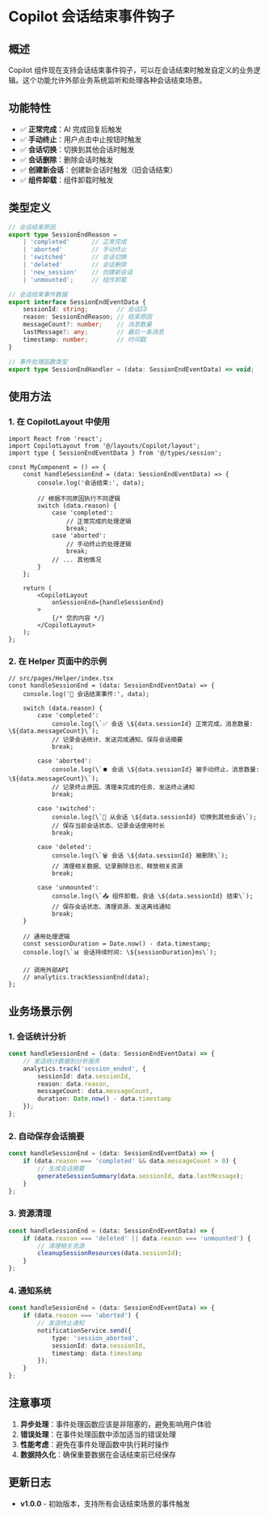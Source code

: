 # Copilot 会话结束事件钩子

## 概述

Copilot 组件现在支持会话结束事件钩子，可以在会话结束时触发自定义的业务逻辑。这个功能允许外部业务系统监听和处理各种会话结束场景。

## 功能特性

- ✅ **正常完成**：AI 完成回复后触发
- ✅ **手动终止**：用户点击中止按钮时触发
- ✅ **会话切换**：切换到其他会话时触发
- ✅ **会话删除**：删除会话时触发
- ✅ **创建新会话**：创建新会话时触发（旧会话结束）
- ✅ **组件卸载**：组件卸载时触发

## 类型定义

```typescript
// 会话结束原因
export type SessionEndReason = 
    | 'completed'      // 正常完成
    | 'aborted'        // 手动终止
    | 'switched'       // 会话切换
    | 'deleted'        // 会话删除
    | 'new_session'    // 创建新会话
    | 'unmounted';     // 组件卸载

// 会话结束事件数据
export interface SessionEndEventData {
    sessionId: string;        // 会话ID
    reason: SessionEndReason; // 结束原因
    messageCount?: number;    // 消息数量
    lastMessage?: any;        // 最后一条消息
    timestamp: number;        // 时间戳
}

// 事件处理函数类型
export type SessionEndHandler = (data: SessionEndEventData) => void;
```

## 使用方法

### 1. 在 CopilotLayout 中使用

```tsx
import React from 'react';
import CopilotLayout from '@/layouts/Copilot/layout';
import type { SessionEndEventData } from '@/types/session';

const MyComponent = () => {
    const handleSessionEnd = (data: SessionEndEventData) => {
        console.log('会话结束:', data);
        
        // 根据不同原因执行不同逻辑
        switch (data.reason) {
            case 'completed':
                // 正常完成的处理逻辑
                break;
            case 'aborted':
                // 手动终止的处理逻辑
                break;
            // ... 其他情况
        }
    };

    return (
        <CopilotLayout
            onSessionEnd={handleSessionEnd}
        >
            {/* 您的内容 */}
        </CopilotLayout>
    );
};
```

### 2. 在 Helper 页面中的示例

```tsx
// src/pages/Helper/index.tsx
const handleSessionEnd = (data: SessionEndEventData) => {
    console.log('🔔 会话结束事件:', data);
    
    switch (data.reason) {
        case 'completed':
            console.log(\`✅ 会话 \${data.sessionId} 正常完成，消息数量: \${data.messageCount}\`);
            // 记录会话统计、发送完成通知、保存会话摘要
            break;
            
        case 'aborted':
            console.log(\`⏹️ 会话 \${data.sessionId} 被手动终止，消息数量: \${data.messageCount}\`);
            // 记录终止原因、清理未完成的任务、发送终止通知
            break;
            
        case 'switched':
            console.log(\`🔄 从会话 \${data.sessionId} 切换到其他会话\`);
            // 保存当前会话状态、记录会话使用时长
            break;
            
        case 'deleted':
            console.log(\`🗑️ 会话 \${data.sessionId} 被删除\`);
            // 清理相关数据、记录删除日志、释放相关资源
            break;
            
        case 'unmounted':
            console.log(\`📤 组件卸载，会话 \${data.sessionId} 结束\`);
            // 保存会话状态、清理资源、发送离线通知
            break;
    }

    // 通用处理逻辑
    const sessionDuration = Date.now() - data.timestamp;
    console.log(\`📊 会话持续时间: \${sessionDuration}ms\`);
    
    // 调用外部API
    // analytics.trackSessionEnd(data);
};
```

## 业务场景示例

### 1. 会话统计分析

```typescript
const handleSessionEnd = (data: SessionEndEventData) => {
    // 发送统计数据到分析服务
    analytics.track('session_ended', {
        sessionId: data.sessionId,
        reason: data.reason,
        messageCount: data.messageCount,
        duration: Date.now() - data.timestamp
    });
};
```

### 2. 自动保存会话摘要

```typescript
const handleSessionEnd = (data: SessionEndEventData) => {
    if (data.reason === 'completed' && data.messageCount > 0) {
        // 生成会话摘要
        generateSessionSummary(data.sessionId, data.lastMessage);
    }
};
```

### 3. 资源清理

```typescript
const handleSessionEnd = (data: SessionEndEventData) => {
    if (data.reason === 'deleted' || data.reason === 'unmounted') {
        // 清理相关资源
        cleanupSessionResources(data.sessionId);
    }
};
```

### 4. 通知系统

```typescript
const handleSessionEnd = (data: SessionEndEventData) => {
    if (data.reason === 'aborted') {
        // 发送终止通知
        notificationService.send({
            type: 'session_aborted',
            sessionId: data.sessionId,
            timestamp: data.timestamp
        });
    }
};
```

## 注意事项

1. **异步处理**：事件处理函数应该是非阻塞的，避免影响用户体验
2. **错误处理**：在事件处理函数中添加适当的错误处理
3. **性能考虑**：避免在事件处理函数中执行耗时操作
4. **数据持久化**：确保重要数据在会话结束前已经保存

## 更新日志

- **v1.0.0** - 初始版本，支持所有会话结束场景的事件触发